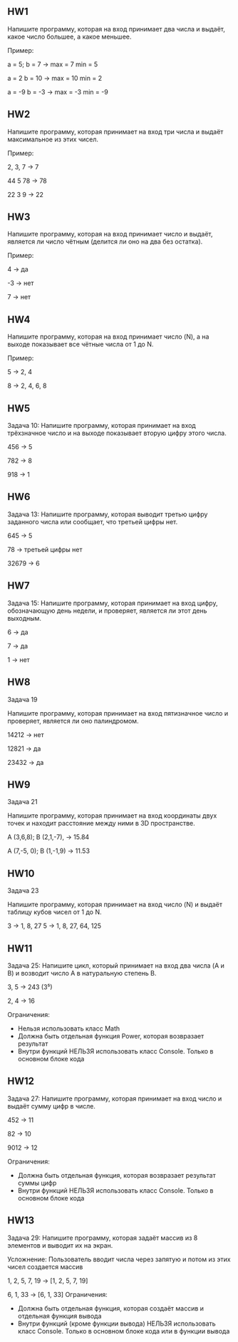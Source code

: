 ## HW1
 Напишите программу, которая на вход принимает два числа и выдаёт, какое число большее, а какое меньшее.
 
Пример:

a = 5; b = 7 -> max = 7 min = 5

a = 2 b = 10 -> max = 10 min = 2

a = -9 b = -3 -> max = -3 min = -9

## HW2
Напишите программу, которая принимает на вход три числа и выдаёт максимальное из этих чисел.

Пример:

2, 3, 7 -> 7

44 5 78 -> 78

22 3 9 -> 22

## HW3
Напишите программу, которая на вход принимает число и выдаёт, является ли число чётным (делится ли оно на два без остатка).

Пример:

4 -> да

-3 -> нет

7 -> нет

## HW4
Напишите программу, которая на вход принимает число (N), а на выходе показывает все чётные числа от 1 до N.

Пример:

5 -> 2, 4

8 -> 2, 4, 6, 8

## HW5
Задача 10: Напишите программу, которая принимает на вход трёхзначное число и на выходе показывает вторую цифру этого числа.

456 -> 5

782 -> 8

918 -> 1

## HW6
Задача 13: Напишите программу, которая выводит третью цифру заданного числа или сообщает, что третьей цифры нет.

645 -> 5

78 -> третьей цифры нет

32679 -> 6

## HW7
Задача 15: Напишите программу, которая принимает на вход цифру, обозначающую день недели, и проверяет, является ли этот день выходным.

6 -> да

7 -> да

1 -> нет

## HW8
Задача 19

Напишите программу, которая принимает на вход пятизначное число и проверяет, является ли оно палиндромом.

14212 -> нет

12821 -> да

23432 -> да

## HW9 
Задача 21

Напишите программу, которая принимает на вход координаты двух точек и находит расстояние между ними в 3D пространстве.

A (3,6,8); B (2,1,-7), -> 15.84

A (7,-5, 0); B (1,-1,9) -> 11.53

## HW10
Задача 23

Напишите программу, которая принимает на вход число (N) и выдаёт таблицу кубов чисел от 1 до N.

3 -> 1, 8, 27
5 -> 1, 8, 27, 64, 125

## HW11
Задача 25: Напишите цикл, который принимает на вход два числа (A и B) и возводит число A в натуральную степень B.

3, 5 -> 243 (3⁵)

2, 4 -> 16

Ограничения:
- Нельзя использовать класс Math
- Должна быть отдельная функция Power, которая возвразает результат
- Внутри функций НЕЛЬЗЯ использовать класс Console. Только в основном блоке кода

## HW12
Задача 27: Напишите программу, которая принимает на вход число и выдаёт сумму цифр в числе.

452 -> 11

82 -> 10

9012 -> 12

Ограничения:
- Должна быть отдельная функция, которая возвразает результат суммы цифр
- Внутри функций НЕЛЬЗЯ использовать класс Console. Только в основном блоке кода

## HW13
Задача 29: Напишите программу, которая задаёт массив из 8 элементов и выводит их на экран.

Усложнение: Пользователь вводит числа через запятую и потом из этих чисел создается массив

1, 2, 5, 7, 19 -> [1, 2, 5, 7, 19]

6, 1, 33 -> [6, 1, 33]
Ограничения:
- Должна быть отдельная функция, которая создаёт массив и отдельная функция вывода
- Внутри функций (кроме функции вывода) НЕЛЬЗЯ использовать класс Console. Только в основном блоке кода или в функции вывода

